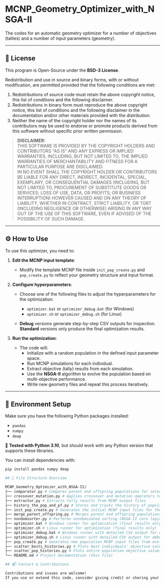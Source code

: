 # MCNP_Geometry_Optimizer_with_NSGA-II

The codes for an automatic geometry optimizer for a number of objectives (tallies) and a number of input parameters (geometry).

---

## 📜 License

This program is Open-Source under the **BSD-3 License**.

Redistribution and use in source and binary forms, with or without modification, are permitted provided that the following conditions are met:

1. Redistributions of source code must retain the above copyright notice, this list of conditions and the following disclaimer.
2. Redistributions in binary form must reproduce the above copyright notice, this list of conditions and the following disclaimer in the documentation and/or other materials provided with the distribution.
3. Neither the name of the copyright holder nor the names of its contributors may be used to endorse or promote products derived from this software without specific prior written permission.

> **DISCLAIMER:**  
> THIS SOFTWARE IS PROVIDED BY THE COPYRIGHT HOLDERS AND CONTRIBUTORS "AS IS" AND ANY EXPRESS OR IMPLIED WARRANTIES, INCLUDING, BUT NOT LIMITED TO, THE IMPLIED WARRANTIES OF MERCHANTABILITY AND FITNESS FOR A PARTICULAR PURPOSE ARE DISCLAIMED.  
> IN NO EVENT SHALL THE COPYRIGHT HOLDER OR CONTRIBUTORS BE LIABLE FOR ANY DIRECT, INDIRECT, INCIDENTAL, SPECIAL, EXEMPLARY, OR CONSEQUENTIAL DAMAGES (INCLUDING, BUT NOT LIMITED TO, PROCUREMENT OF SUBSTITUTE GOODS OR SERVICES; LOSS OF USE, DATA, OR PROFITS; OR BUSINESS INTERRUPTION) HOWEVER CAUSED AND ON ANY THEORY OF LIABILITY, WHETHER IN CONTRACT, STRICT LIABILITY, OR TORT (INCLUDING NEGLIGENCE OR OTHERWISE) ARISING IN ANY WAY OUT OF THE USE OF THIS SOFTWARE, EVEN IF ADVISED OF THE POSSIBILITY OF SUCH DAMAGE.

---

## ⚙️ How to Use

To use this optimizer, you need to:

1. **Edit the MCNP input template**:
   - Modify the template MCNP file inside `init_pop_create.py` and `pop_create.py` to reflect your geometry structure and input format.

2. **Configure hyperparameters**:
   - Choose one of the following files to adjust the hyperparameters for the optimization:
     - `optimizer.bat` or `optimizer_debug.bat` (for Windows)
     - `optimizer.sh` or `optimizer_debug.sh` (for Linux)

   - **Debug** versions generate step-by-step CSV outputs for inspection.  
     **Standard** versions only produce the final optimization results.

3. **Run the optimization**:
   - The code will:
     - Initialize with a random population in the defined input parameter space.
     - Run MCNP simulations for each individual.
     - Extract objective (tally) results from each simulation.
     - Use the **NSGA-II** algorithm to evolve the population based on multi-objective performance.
     - Write new geometry files and repeat this process iteratively.

---

## 🔧 Environment Setup

Make sure you have the following Python packages installed:

- `pandas`
- `numpy`
- `deap`

📌 **Tested with Python 3.10**, but should work with any Python version that supports these libraries.

You can install dependencies with:

```bash
pip install pandas numpy deap

## 📁 File Structure Overview

MCNP_Geometry_Optimizer_with_NSGA-II/
├── comparator.py # Compares parent and offspring populations for selection
├── crossover_mutation.py # Applies crossover and mutation operators to individuals
├── extractor.py # Extracts tally results from MCNP output files
├── history_the_pop_and_pf.py # Stores and tracks the history of populations and Pareto fronts
├── init_pop_create.py # Generates the initial MCNP input files for the first population
├── merge_parent_offspring.py # Merges parent and offspring populations for NSGA-II sorting
├── nondomsorter.py # Performs nondominated sorting (NSGA-II core logic)
├── optimizer.bat # Windows runner for optimization (final results only)
├── optimizer.sh # Linux runner for optimization (final results only)
├── optimizer_debug.bat # Windows runner with detailed CSV output for debugging
├── optimizer_debug.sh # Linux runner with detailed CSV output for debugging
├── pop_create.py # Generates new population MCNP input files from evolved individuals
├── scatter_bests_histories.py # Plots best individuals' objective values over generations
├── scatter_pop_histories.py # Plots entire population objective values across generations
└── README.md # Project documentation (this file)

## 📬 Contact & Contributions

Contributions and issues are welcome!
If you use or extend this code, consider giving credit or sharing your improvements with the community.
